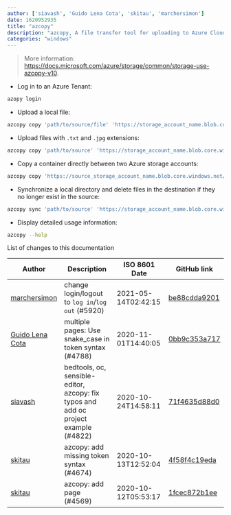 ```yaml
---
author: ['siavash', 'Guido Lena Cota', 'skitau', 'marchersimon']
date: 1620952935
title: "azcopy"
description: "azcopy, A file transfer tool for uploading to Azure Cloud Storage Accounts."
categories: "windows"
---
```

> More information: <https://docs.microsoft.com/azure/storage/common/storage-use-azcopy-v10>.

- Log in to an Azure Tenant:

```bash
azopy login
```

- Upload a local file:

```bash
azcopy copy 'path/to/source/file' 'https://storage_account_name.blob.core.windows.net/container_name/blob_name'
```

- Upload files with `.txt` and `.jpg` extensions:

```bash
azcopy copy 'path/to/source' 'https://storage_account_name.blob.core.windows.net/container_name' --include-pattern '*.txt;*.jpg'
```

- Copy a container directly between two Azure storage accounts:

```bash
azcopy copy 'https://source_storage_account_name.blob.core.windows.net/container_name' 'https://destination_storage_account_name.blob.core.windows.net/container_name'
```

- Synchronize a local directory and delete files in the destination if they no longer exist in the source:

```bash
azcopy sync 'path/to/source' 'https://storage_account_name.blob.core.windows.net/container_name' --recursive --delete-destination=true
```

- Display detailed usage information:

```bash
azcopy --help
```
List of changes to this documentation


Author | Description | ISO 8601 Date | GitHub link
------|-----|-----|-----
[marchersimon](mailto:50295997+marchersimon@users.noreply.github.com) | change login/logout to `log in`/`log out` (#5920) | 2021-05-14T02:42:15 | [be88cdda9201](https://github.com/tldr-pages/tldr/commit/be88cdda9201a6262af27d8788e222b5df98cc9c)
[Guido Lena Cota](mailto:guido.lenacota@gmail.com) | multiple pages: Use snake_case in token syntax (#4788) | 2020-11-01T14:40:05 | [0bb9c353a717](https://github.com/tldr-pages/tldr/commit/0bb9c353a717513283f8cda8493e5370ca47219a)
[siavash](mailto:siavash.solimanii@yahoo.com) | bedtools, oc, sensible-editor, azcopy: fix typos and add oc project example (#4822) | 2020-10-24T14:58:11 | [71f4635d88d0](https://github.com/tldr-pages/tldr/commit/71f4635d88d0071425a5ee00ad1de49cefa763ac)
[skitau](mailto:robert@blackstock.id.au) | azcopy: add missing token syntax (#4674) | 2020-10-13T12:52:04 | [4f58f4c19eda](https://github.com/tldr-pages/tldr/commit/4f58f4c19edae171499e844d7b555b2c610596ab)
[skitau](mailto:robert@blackstock.id.au) | azcopy: add page (#4569) | 2020-10-12T05:53:17 | [1fcec872b1ee](https://github.com/tldr-pages/tldr/commit/1fcec872b1ee6bc123e003564edb271c4f3fdc74)

